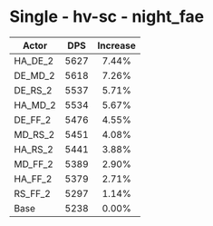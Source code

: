 # Single - hv-sc - night_fae
| Actor | DPS | Increase |
|---|:---:|:---:|
|HA_DE_2|5627|7.44%|
|DE_MD_2|5618|7.26%|
|DE_RS_2|5537|5.71%|
|HA_MD_2|5534|5.67%|
|DE_FF_2|5476|4.55%|
|MD_RS_2|5451|4.08%|
|HA_RS_2|5441|3.88%|
|MD_FF_2|5389|2.90%|
|HA_FF_2|5379|2.71%|
|RS_FF_2|5297|1.14%|
|Base|5238|0.00%|
